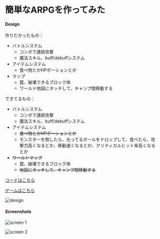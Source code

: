 # 簡単なARPGを作ってみた

#### Design

作りたかったもの：

* バトルシステム
    - コンボで連続攻撃
    - 魔法スキル、buff/debuffシステム
* アイテムシステム　
    - 食べ物とかHPポーションとか
* マップ
    - 罠、破壊できるブロック体
    - ワールド地図にタッチして、キャンプ間移動する
    
    
    
できてるもの：

* バトルシステム
    - コンボで連続攻撃
    - 魔法スキル、buff/debuffシステム
* アイテムシステム　
    - ~~食べ物とかHPポーションとか~~
    - モンスターを倒したら、光ってるボールをドロップして、食べたら、攻撃力高くなるとか、移動速くなるとか、クリティカルヒット率高くなるとか
* ~~ワールドマップ~~
    - 罠、破壊できるブロック体
    - ~~地図にタッチして、キャンプ間移動する~~
    
[コードはこちら](https://github.com/colintrinity/LoopDungeonCode/tree/master/Assets/Shared)

[ゲームはこちら](http://www.colintrinity.com/games/loopdungeon/)




![design](https://raw.githubusercontent.com/colintrinity/LoopDungeonCode/screenshots/sceenshot-design.png "design")

#### Screenshots

![screen 1](https://raw.githubusercontent.com/colintrinity/LoopDungeonCode/screenshots/screenshot-0.png "screen 1")

![screen 2](https://raw.githubusercontent.com/colintrinity/LoopDungeonCode/screenshots/screenshot-1.png "screen 2")